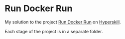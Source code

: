 # Run Docker Run

My solution to the project [Run Docker Run](https://hyperskill.org/projects/346?track=64) on [Hyperskill](https://hyperskill.org).

Each stage of the project is in a separate folder.
